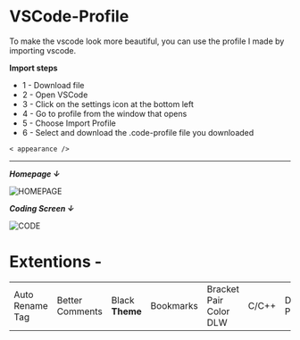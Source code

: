 # VSCode-Profile

To make the vscode look more beautiful, you can use the profile I made by importing vscode.

<b>Import steps</b>
<ul>
<li> 1 - Download file </li>
<li> 2 - Open VSCode </li>
<li> 3 - Click on the settings icon at the bottom left </li>
<li> 4 - Go to profile from the window that opens </li>
<li> 5 - Choose Import Profile </li>
<li> 6 - Select and download the .code-profile file you downloaded </li>
</ul>

  ```< appearance /> ```
  <hr>
  <p><i><b>Homepage ↓</b></i></p>
  
  ![HOMEPAGE](https://user-images.githubusercontent.com/112582013/236697638-bd4f41a3-7791-486b-be28-d64f9f7b53da.png) <br>
  
  <p><i><b>Coding Screen ↓</b></i></p>
  
  ![CODE](https://user-images.githubusercontent.com/112582013/236697648-eef47102-4717-4f78-b47f-db6d4db24f29.png)

<h1>Extentions -</h1>
<table>
  <tr>
  <td>Auto Rename Tag</td>
   <td>Better Comments</td>
    <td>Black <b>Theme</b></td>
     <td>Bookmarks</td>
      <td>Bracket Pair Color DLW</td>
       <td>C/C++</td>
        <td>Discord Presence</td>
         <td>ESLint</td>
          <td>HTML CSS Support</td>
           <td>Import Cost</td>
            <td>İntent Rainbow</td>
             <td>JavaScript code snippets</td>
              <td>Javascript Console Utils</td>
               <td>Live Preview</td>
                <td>Live Sass Compiler</td>
                 <td>Live Server</td>
                  <td>Live Share</td>
                   <td>Material İcon Theme</td>
                    <td>Php Debug</td>
                     <td>Prettier</td>
                      <td>Quokka</td>
                      <td>Regex Snippets</td>
                      <td>SQL Tools</td>
  </tr>
</table>

